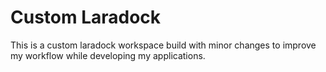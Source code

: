 # Custom Laradock
This is a custom laradock workspace build with minor changes to improve my workflow while developing my applications.
